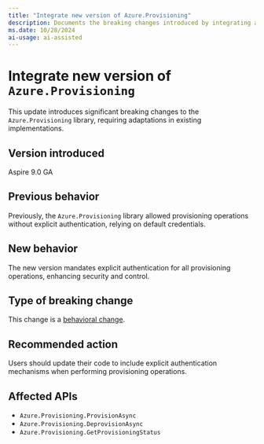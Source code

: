 ```yaml
---
title: "Integrate new version of Azure.Provisioning"
description: Documents the breaking changes introduced by integrating a new version of Azure.Provisioning in Aspire 9.0 GA.
ms.date: 10/28/2024
ai-usage: ai-assisted
---
```


# Integrate new version of `Azure.Provisioning`

This update introduces significant breaking changes to the `Azure.Provisioning` library, requiring adaptations in existing implementations.

## Version introduced

Aspire 9.0 GA

## Previous behavior

Previously, the `Azure.Provisioning` library allowed provisioning operations without explicit authentication, relying on default credentials.

## New behavior

The new version mandates explicit authentication for all provisioning operations, enhancing security and control.

## Type of breaking change

This change is a [behavioral change](../categories.md#behavioral-change).

## Recommended action

Users should update their code to include explicit authentication mechanisms when performing provisioning operations.

## Affected APIs

- `Azure.Provisioning.ProvisionAsync`
- `Azure.Provisioning.DeprovisionAsync`
- `Azure.Provisioning.GetProvisioningStatus`
